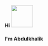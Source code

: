 ### Hi <img src="https://media.giphy.com/media/qadvd1vBaZBBu/giphy.gif" width="70px">
### I'm Abdulkhalik 



